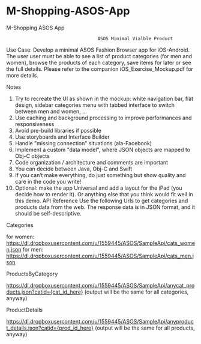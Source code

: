 # M-Shopping-ASOS-App
M-Shopping ASOS App



                                      ASOS Minimal Vialble Product

Use Case: Develop a minimal ASOS Fashion Browser app for iOS-Android. The user user must be able to see a list of product categories (for men and women), browse the products of each category, save items for later or see the full details. Please refer to the companion iOS_Exercise_Mockup.pdf for more details.

Notes
1.	Try to recreate the UI as shown in the mockup: white navigation bar, flat design, sidebar categories menu with tabbed interface to switch between men and women, ...
2.	Use caching and background processing to improve performances and responsiveness
3.	Avoid pre-build libraries if possible
4.	Use storyboards and Interface Builder
5.	Handle "missing connection" situations (ala-Facebook)
6.	Implement a custom "data model", where JSON objects are mapped to Obj-C objects
7.	Code organization / architecture and comments are important
8.	You can decide between Java, Obj-C and Swift
9.	If you can’t make everything, do just something but show quality and care in the code you write!
10.	Optional: make the app Universal and add a layout for the iPad (you decide how to render it). Or anything else that you think would fit well in this demo.
API Reference
Use the following Urls to get categories and products data from the web. The response data is in JSON format, and it should be self-descriptive.

Categories

for women:
https://dl.dropboxusercontent.com/u/1559445/ASOS/SampleApi/cats_women.json
for men:
https://dl.dropboxusercontent.com/u/1559445/ASOS/SampleApi/cats_men.json

ProductsByCategory

https://dl.dropboxusercontent.com/u/1559445/ASOS/SampleApi/anycat_products.json?catid={cat_id_here}
(output will be the same for all categories, anyway)

ProductDetails

https://dl.dropboxusercontent.com/u/1559445/ASOS/SampleApi/anyproduct_details.json?catid={prod_id_here}
(output will be the same for all products, anyway)






